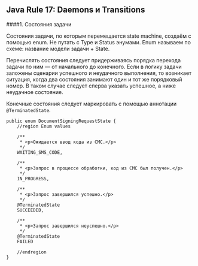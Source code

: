 ## Java Rule 17: Daemons и Transitions


####1. Состояния задачи

Состояния задачи, по которым перемещается state machine, создаём с помощью enum. Не путать с Type и Status энумами.
Enum называем по схеме: название модели задачи + State.

Перечислять состояния следует придерживаясь порядка перехода задачи по ним — от начального до конечного.
Если в логику задачи заложены сценарии успешного и неудачного выполнения, то возникает ситуация, когда два состояния
занимают один и тот же порядковый номер. В таком случае следует сперва указать успешное, а ниже неудачное состояние. 

Конечные состояния следует маркировать с помощью аннотации `@TerminatedState`.

```
public enum DocumentSigningRequestState {
    //region Enum values

    /**
     * <p>Ожидается ввод кода из СМС.</p>
     */
    WAITING_SMS_CODE,

    /**
     * <p>Запрос в процессе обработки, код из СМС был получен.</p>
     */
    IN_PROGRESS,

    /**
     * <p>Запрос завершился успешно.</p>
     */
    @TerminatedState
    SUCCEEDED,

    /**
     * <p>Запрос завершился неуспешно.</p>
     */
    @TerminatedState
    FAILED

    //endregion
}
```